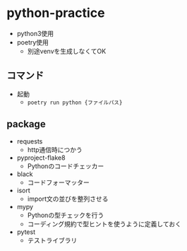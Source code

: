 # python-practice

- python3使用
- poetry使用
  - 別途venvを生成しなくてOK

## コマンド

- 起動
  - `poetry run python {ファイルパス}`

## package

- requests
  - http通信時につかう
- pyproject-flake8
  - Pythonのコードチェッカー
- black
  - コードフォーマッター
- isort
  - import文の並びを整列させる
- mypy
  - Pythonの型チェックを行う
  - コーディング規約で型ヒントを使うように定義しておく
- pytest
  - テストライブラリ
